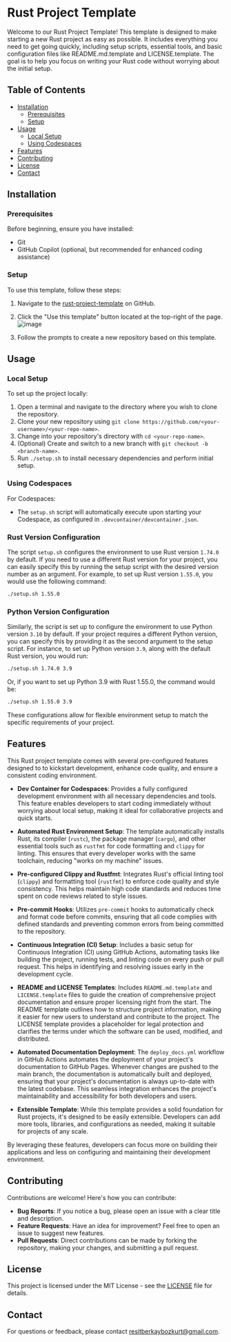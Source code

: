 # Rust Project Template

Welcome to our Rust Project Template! This template is designed to make starting a new Rust project as easy as possible. It includes everything you need to get going quickly, including setup scripts, essential tools, and basic configuration files like README.md.template and LICENSE.template. The goal is to help you focus on writing your Rust code without worrying about the initial setup.

## Table of Contents

- [Installation](#installation)
  - [Prerequisites](#prerequisites)
  - [Setup](#setup)
- [Usage](#usage)
  - [Local Setup](#local-setup)
  - [Using Codespaces](#using-codespaces)
- [Features](#features)
- [Contributing](#contributing)
- [License](#license)
- [Contact](#contact)

## Installation

### Prerequisites

Before beginning, ensure you have installed:

- Git
- GitHub Copilot (optional, but recommended for enhanced coding assistance)

### Setup

To use this template, follow these steps:

1. Navigate to the [rust-project-template](https://github.com/rbbozkurt/rust-project-template) on GitHub.
2. Click the "Use this template" button located at the top-right of the page.
   ![image](https://github.com/rbbozkurt/rust-project-template/assets/45459787/688f02f1-6c7d-456f-b4b1-865213a4bbc5)


3. Follow the prompts to create a new repository based on this template.

## Usage

### Local Setup

To set up the project locally:

1. Open a terminal and navigate to the directory where you wish to clone the repository.
2. Clone your new repository using `git clone https://github.com/<your-username>/<your-repo-name>`.
3. Change into your repository's directory with `cd <your-repo-name>`.
4. (Optional) Create and switch to a new branch with `git checkout -b <branch-name>`.
5. Run `./setup.sh` to install necessary dependencies and perform initial setup.

### Using Codespaces

For Codespaces:

- The `setup.sh` script will automatically execute upon starting your Codespace, as configured in `.devcontainer/devcontainer.json`.

### Rust Version Configuration

The script `setup.sh` configures the environment to use Rust version `1.74.0` by default. If you need to use a different Rust version for your project, you can easily specify this by running the setup script with the desired version number as an argument. For example, to set up Rust version `1.55.0`, you would use the following command:

```bash
./setup.sh 1.55.0
```
### Python Version Configuration

Similarly, the script is set up to configure the environment to use Python version `3.10` by default. If your project requires a different Python version, you can specify this by providing it as the second argument to the setup script. For instance, to set up Python version `3.9`, along with the default Rust version, you would run:

```bash
./setup.sh 1.74.0 3.9
```
Or, if you want to set up Python 3.9 with Rust 1.55.0, the command would be:

```bash
./setup.sh 1.55.0 3.9
```
These configurations allow for flexible environment setup to match the specific requirements of your project.

## Features

This Rust project template comes with several pre-configured features designed to to kickstart development, enhance code quality, and ensure a consistent coding environment.

- **Dev Container for Codespaces**: Provides a fully configured development environment with all necessary dependencies and tools. This feature enables developers to start coding immediately without worrying about local setup, making it ideal for collaborative projects and quick starts.

- **Automated Rust Environment Setup**: The template automatically installs Rust, its compiler (`rustc`), the package manager (`cargo`), and other essential tools such as `rustfmt` for code formatting and `clippy` for linting. This ensures that every developer works with the same toolchain, reducing "works on my machine" issues.

- **Pre-configured Clippy and Rustfmt**: Integrates Rust's official linting tool (`clippy`) and formatting tool (`rustfmt`) to enforce code quality and style consistency. This helps maintain high code standards and reduces time spent on code reviews related to style issues.

- **Pre-commit Hooks**: Utilizes `pre-commit` hooks to automatically check and format code before commits, ensuring that all code complies with defined standards and preventing common errors from being committed to the repository.

- **Continuous Integration (CI) Setup**: Includes a basic setup for Continuous Integration (CI) using GitHub Actions, automating tasks like building the project, running tests, and linting code on every push or pull request. This helps in identifying and resolving issues early in the development cycle.

- **README and LICENSE Templates**: Includes `README.md.template` and `LICENSE.template` files to guide the creation of comprehensive project documentation and ensure proper licensing right from the start. The README template outlines how to structure project information, making it easier for new users to understand and contribute to the project. The LICENSE template provides a placeholder for legal protection and clarifies the terms under which the software can be used, modified, and distributed.

- **Automated Documentation Deployment**: The `deploy_docs.yml` workflow in GitHub Actions automates the deployment of your project's documentation to GitHub Pages. Whenever changes are pushed to the main branch, the documentation is automatically built and deployed, ensuring that your project's documentation is always up-to-date with the latest codebase. This seamless integration enhances the project's maintainability and accessibility for both developers and users.

- **Extensible Template**: While this template provides a solid foundation for Rust projects, it's designed to be easily extensible. Developers can add more tools, libraries, and configurations as needed, making it suitable for projects of any scale.

By leveraging these features, developers can focus more on building their applications and less on configuring and maintaining their development environment.


## Contributing

Contributions are welcome! Here's how you can contribute:

- **Bug Reports**: If you notice a bug, please open an issue with a clear title and description.
- **Feature Requests**: Have an idea for improvement? Feel free to open an issue to suggest new features.
- **Pull Requests**: Direct contributions can be made by forking the repository, making your changes, and submitting a pull request.

## License

This project is licensed under the MIT License - see the [LICENSE](LICENSE) file for details.

## Contact

For questions or feedback, please contact [resitberkaybozkurt@gmail.com](mailto:resitberkaybozkurt@gmail.com).
